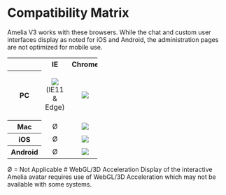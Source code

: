 # Compatibility Matrix
Amelia V3 works with these browsers. While the chat and custom user interfaces display as noted for iOS and Android, the administration pages are not optimized for mobile use.
<table class="relative-table wrapped confluenceTable" style="width: 40.875%;">
<colgroup>
<col style="width: 11%" />
<col style="width: 23%" />
<col style="width: 21%" />
<col style="width: 21%" />
<col style="width: 21%" />
</colgroup>
<tbody>
<tr class="header">
<th class="confluenceTh"><br />
</th>
<th class="confluenceTh" style="text-align: center;">IE</th>
<th class="confluenceTh" style="text-align: center;">Chrome</th>
<th class="confluenceTh" style="text-align: center;">Firefox</th>
<th class="confluenceTh" style="text-align: center;">Safari</th>
</tr>
&#10;<tr class="odd">
<th class="confluenceTh">PC</th>
<td class="confluenceTd" style="text-align: center;"><p><img src="images/icons/emoticons/check.svg" /> (IE11 &amp; Edge)</p></td>
<td class="confluenceTd" style="text-align: center;"><img src="images/icons/emoticons/check.svg" /></td>
<td class="confluenceTd" style="text-align: center;"><img src="images/icons/emoticons/check.svg" /></td>
<td class="confluenceTd" style="text-align: center;">Ø</td>
</tr>
<tr class="even">
<th class="confluenceTh">Mac</th>
<td class="confluenceTd" style="text-align: center;">Ø</td>
<td class="confluenceTd" style="text-align: center;"><img src="images/icons/emoticons/check.svg" /></td>
<td class="confluenceTd" style="text-align: center;"><img src="images/icons/emoticons/check.svg" /></td>
<td class="confluenceTd" style="text-align: center;"><img src="images/icons/emoticons/check.svg" /></td>
</tr>
<tr class="odd">
<th class="confluenceTh">iOS</th>
<td class="confluenceTd" style="text-align: center;">Ø</td>
<td class="confluenceTd" style="text-align: center;"><img src="images/icons/emoticons/check.svg" /></td>
<td class="confluenceTd" style="text-align: center;"><img src="images/icons/emoticons/error.svg" /></td>
<td class="confluenceTd" style="text-align: center;"><img src="images/icons/emoticons/check.svg" /></td>
</tr>
<tr class="even">
<th class="confluenceTh">Android</th>
<td class="confluenceTd" style="text-align: center;">Ø</td>
<td class="confluenceTd" style="text-align: center;"><img src="images/icons/emoticons/check.svg" /></td>
<td class="confluenceTd" style="text-align: center;"><img src="images/icons/emoticons/check.svg" /></td>
<td class="confluenceTd" style="text-align: center;">Ø</td>
</tr>
</tbody>
</table>
Ø = Not Applicable
# WebGL/3D Acceleration
Display of the interactive Amelia avatar requires use of WebGL/3D Acceleration which may not be available with some systems.

